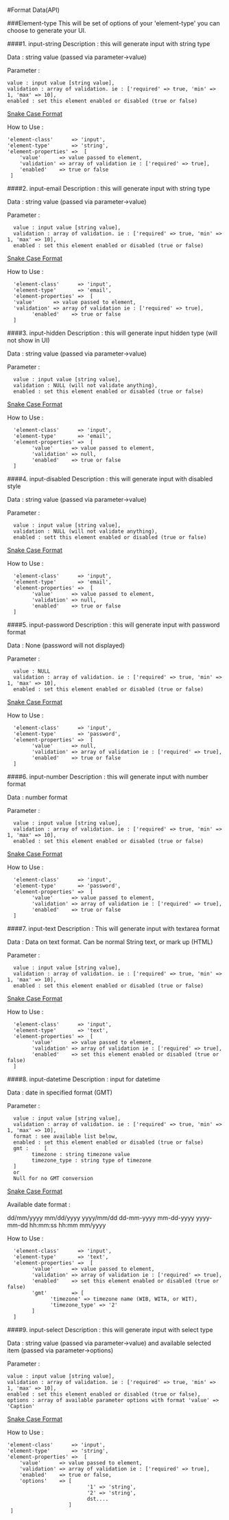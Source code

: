 #Format Data(API)

###Element-type
This will be set of options of your 'element-type' you can choose  to generate your UI.

####1. input-string
Description : this will generate input with string type 

Data : string value (passed via parameter->value)

Parameter : 
      
    value : input value [string value],
    validation : array of validation. ie : ['required' => true, 'min' => 1, 'max' => 10],
    enabled : set this element enabled or disabled (true or false)

[Snake Case Format](https://en.wikipedia.org/wiki/Snake_case)

How to Use :

    'element-class'      => 'input',
    'element-type'       => 'string',
    'element-properties' =>  [
        'value'      => value passed to element,
        'validation' => array of validation ie : ['required' => true],
        'enabled'    => true or false
     ]  

####2. input-email
Description : this will generate input with string type 

Data : string value (passed via parameter->value)

Parameter : 

      value : input value [string value],
      validation : array of validation. ie : ['required' => true, 'min' => 1, 'max' => 10],
      enabled : set this element enabled or disabled (true or false)

[Snake Case Format](https://en.wikipedia.org/wiki/Snake_case)

How to Use :

      'element-class'      => 'input',
      'element-type'       => 'email',
      'element-properties' =>  [
      'value'      => value passed to element,
      'validation' => array of validation ie : ['required' => true],
            'enabled'    => true or false
      ]

####3. input-hidden
Description : this will generate input hidden type (will not show in UI)

Data : string value (passed via parameter->value)

Parameter : 

      value : input value [string value],
      validation : NULL (will not validate anything),
      enabled : set this element enabled or disabled (true or false)

[Snake Case Format](https://en.wikipedia.org/wiki/Snake_case)

How to Use :

      'element-class'      => 'input',
      'element-type'       => 'email',
      'element-properties' =>  [
            'value'      => value passed to element,
            'validation' => null,
            'enabled'    => true or false
      ]

####4. input-disabled
Description : this will generate input with disabled style

Data : string value (passed via parameter->value)

Parameter : 

      value : input value [string value],
      validation : NULL (will not validate anything),
      enabled : sett this element enabled or disabled (true or false)

[Snake Case Format](https://en.wikipedia.org/wiki/Snake_case)

How to Use :

      'element-class'      => 'input',
      'element-type'       => 'email',
      'element-properties' =>  [
            'value'      => value passed to element,
            'validation' => null,
            'enabled'    => true or false
      ]

####5. input-password
Description : this will generate input with password format

Data : None (password will not displayed)

Parameter : 

      value : NULL
      validation : array of validation. ie : ['required' => true, 'min' => 1, 'max' => 10],
      enabled : set this element enabled or disabled (true or false)

[Snake Case Format](https://en.wikipedia.org/wiki/Snake_case)

How to Use :

      'element-class'      => 'input',
      'element-type'       => 'password',
      'element-properties' =>  [
            'value'      => null,
            'validation' => array of validation ie : ['required' => true],
            'enabled'    => true or false
      ]

####6. input-number
Description : this will generate input with number format

Data : number format

Parameter : 

      value : input value [string value],
      validation : array of validation. ie : ['required' => true, 'min' => 1, 'max' => 10],
      enabled : set this element enabled or disabled (true or false)

[Snake Case Format](https://en.wikipedia.org/wiki/Snake_case)

How to Use :

      'element-class'      => 'input',
      'element-type'       => 'password',
      'element-properties' =>  [
            'value'      => value passed to element,
            'validation' => array of validation ie : ['required' => true],
            'enabled'    => true or false
      ]

####7. input-text
Description : This will generate input with textarea format

Data : Data on text format. Can be normal String text, or mark up (HTML)

Parameter : 

      value : input value [string value],
      validation : array of validation. ie : ['required' => true, 'min' => 1, 'max' => 10],
      enabled : set this element enabled or disabled (true or false)

[Snake Case Format](https://en.wikipedia.org/wiki/Snake_case)

How to Use :

      'element-class'      => 'input',
      'element-type'       => 'text',
      'element-properties' =>  [
            'value'      => value passed to element,
            'validation' => array of validation ie : ['required' => true],
            'enabled'    => set this element enabled or disabled (true or false)
      ]

####8. input-datetime
Description : input for datetime

Data : date in specified format (GMT)

Parameter : 

      value : input value [string value],
      validation : array of validation. ie : ['required' => true, 'min' => 1, 'max' => 10],
      format : see available list below,
      enabled : set this element enabled or disabled (true or false)
      gmt : 	[
            timezone : string timezone value
            timezone_type : string type of timezone
      ] 
      or
      Null for no GMT conversion

[Snake Case Format](https://en.wikipedia.org/wiki/Snake_case)

Available date format :

 dd/mm/yyyy
 mm/dd/yyyy
 yyyy/mm/dd
 dd-mm-yyyy
 mm-dd-yyyy
 yyyy-mm-dd
 hh:mm:ss
 hh:mm
 mm/yyyy



How to Use :

      'element-class'      => 'input',
      'element-type'       => 'text',
      'element-properties' =>  [
            'value'      => value passed to element,
            'validation' => array of validation ie : ['required' => true],
            'enabled'    => set this element enabled or disabled (true or false)
            'gmt'        => [
                  'timezone' => timezone name (WIB, WITA, or WIT),
                  'timezone_type' => '2'
            ]
      ]

####9. input-select
Description : this will generate input with select type 

Data : string value (passed via parameter->value) and available selected item (passed via parameter->options)

Parameter : 
      
    value : input value [string value],
    validation : array of validation. ie : ['required' => true, 'min' => 1, 'max' => 10],
    enabled : set this element enabled or disabled (true or false),
    options : array of available parameter options with format 'value' => 'Caption'

[Snake Case Format](https://en.wikipedia.org/wiki/Snake_case)

How to Use :

    'element-class'      => 'input',
    'element-type'       => 'string',
    'element-properties' =>  [
        'value'      => value passed to element,
        'validation' => array of validation ie : ['required' => true],
        'enabled'    => true or false,
        'options'    => [
                              '1' => 'string',
                              '2' => 'string',
                              dst....
                        ]
     ]  
